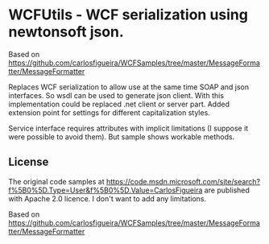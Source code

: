 # WCFUtils - WCF serialization using newtonsoft json.

Based on https://github.com/carlosfigueira/WCFSamples/tree/master/MessageFormatter/MessageFormatter

Replaces WCF serialization to allow use at the same time SOAP and json interfaces. 
So wsdl can be used to generate json client.
With this implementation could be replaced .net client or server part. 
Added extension point for settings for different capitalization styles.

Service interface requires attributes with implicit limitations (I suppose it were possible to avoid them). But sample shows workable methods.

## License
The original code samples at https://code.msdn.microsoft.com/site/search?f%5B0%5D.Type=User&f%5B0%5D.Value=CarlosFigueira are published with Apache 2.0 licence. I don't want to add any limitations. 

Based on https://github.com/carlosfigueira/WCFSamples/tree/master/MessageFormatter/MessageFormatter
